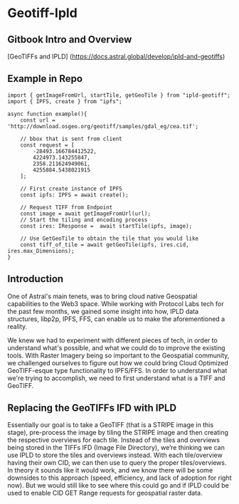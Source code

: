 # Geotiff-Ipld

## Gitbook Intro and Overview
[GeoTIFFs and IPLD] (https://docs.astral.global/develop/ipld-and-geotiffs)

## Example in Repo
``` 
import { getImageFromUrl, startTile, getGeoTile } from "ipld-geotiff";
import { IPFS, create } from "ipfs";

async function example(){
    const url = 'http://download.osgeo.org/geotiff/samples/gdal_eg/cea.tif';
    
    // bbox that is sent from client
    const request = [
        -28493.166784412522,
        4224973.143255847,
        2358.211624949061,
        4255884.5438021915
    ];
    
    // First create instance of IPFS
    const ipfs: IPFS = await create();
    
    // Request TIFF from Endpoint
    const image = await getImageFromUrl(url);
    // Start the tiling and encoding process 
    const ires: IResponse =  await startTile(ipfs, image);

    // Use GetGeoTile to obtain the tile that you would like
    const tiff_of_tile = await getGeoTile(ipfs, ires.cid, ires.max_Dimensions);
}
```

## Introduction
One of Astral's main tenets, was to bring cloud native Geospatial capabilities to the Web3 space. While working with Protocol Labs tech for the past few months, we gained some insight into how, IPLD data structures, libp2p, IPFS, FFS, can enable us to make the aforementioned a reality.

We knew we had to experiment with different pieces of tech, in order to understand what's possible, and what we could do to improve the existing tools. With Raster Imagery being so important to the Geospatial community, we challenged ourselves to figure out how we could  bring Cloud Optimized GeoTIFF-esque type functionality to IPFS/FFS. In order to understand what we're trying to accomplish, we need to first understand what is a TIFF and GeoTIFF.


## Replacing the GeoTIFFs IFD with IPLD
Essentially our goal is to take a GeoTIFF (that is a STRIPE image in this stage), pre-process the image by tiling the STRIPE image and then creating the respective overviews for each tile. Instead of the tiles and overviews being stored in the TIFFs IFD (Image File Directory), we’re thinking we can use IPLD to store the tiles and overviews instead. With each tile/overview having their own CID, we can then use  to query the proper tiles/overviews. 
In theory it sounds like it would work, and we know there will be some downsides to this approach (speed, efficiency, and lack of adoption for right now). But we would still like to see where this could go and if IPLD could be used to enable CID GET Range requests for geospatial raster data. 
